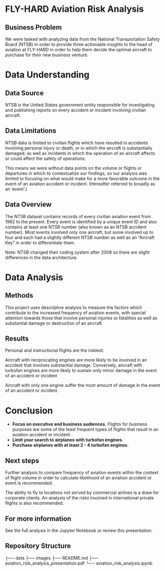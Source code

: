 # FLY-HARD Aviation Risk Analysis

## Business Problem

We were tasked with analyzing data from the National Transportation Safety Board (NTSB) in order to provide three actionable insights to the head of aviation at FLY-HARD in order to help them decide the optimal aircraft to purchase for their new business venture. 

# Data Understanding

## Data Source

NTSB is the United States government entity responsible for investigating and publishing reports on every accident or incident involving civilian aircraft.

## Data Limitations

NTSB data is limited to civilian flights which have resulted in accidents involving personal injury or death, or in which the aircraft is substantially damaged; as well as incidents in which the operation of an aircraft affects or could affect the safety of operations.

This means we were without data points on the volume or flights or departures in which to contextualize our findings, so our analysis was limited to focusing on what would make for a more favorable outcome in the event of an aviation accident or incident. (Hereafter referred to broadly as an ‘event’.)

## Data Overview

The NTSB dataset contains records of every civilian aviation event from 1962 to the present. Every event is identified by a unique event ID and also contains at least one NTSB number (also known as an NTSB accident number). Most events involved only one aircraft, but some involved up to four and each had a slightly different NTSB number as well as an “Aircraft Key” in order to differentiate them. 

Note: NTSB changed their coding system after 2008 so there are slight differences in the data architecture.


# Data Analysis
## Methods

This project uses descriptive analysis to measure the factors which contribute to the increased frequency of aviation events, with special attention towards those that involve personal injuries or fatalities as well as substantial damage or destruction of an aircraft.

## Results

Personal and instructional flights are the riskiest.

Aircraft with reciprocating engines are more likely to be involved in an accident that involves substantial damage. Conversely, aircraft with turbofan engines are more likely to sustain only minor damage in the event of an accident or incident

Aircraft with only one engine suffer the most amount of damage in the event of an accident or incident.


# Conclusion
<ul> 
<li><strong>Focus on executive and business audiences.</strong> Flights for business purposes are some of the least frequent types of flights that result in an aviation accident or incident.</li>
<li><strong>Limit your search to airplanes with turbofan engines.</strong></li>
<li><strong>Purchase airplanes with at least 2 - 4 turbofan engines.</strong></li>
</ul>

## Next steps

Further analysis to compare frequency of aviation events within the context of flight volume in order to calculate likelihood of an aviation accident or event is recommended.

The ability to fly to locations not served by commercial airlines is a draw for corporate clients. An analysis of the risks involved in international private flights is also recommended.

## For more information 

See the full analysis in the Jupyter Notebook or review this presentation.

## Repository Structure

├── data
├── images
├── README.md
├── aviation_risk_analysis_presentation.pdf
└── aviation_risk_analysis.ipynb

